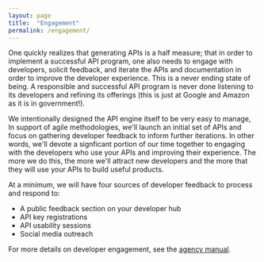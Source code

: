 ```yaml
---
layout: page
title:  "Engagement"
permalink: /engagement/
---
```


One quickly realizes that generating APIs is a half measure; that in order to implement a successful API program, one also needs to engage with developers, solicit feedback, and iterate the APIs and documentation in order to improve the developer experience. This is a never ending state of being.  A responsible and successful API program is never done listening to its developers and refining its offerings (this is just at Google and Amazon as it is in government!).  

We intentionally designed the API engine itself to be very easy to manage,  In support of agile methodologies, we'll launch an initial set of APIs and focus on gathering developer feedback to inform further iterations.  In other words, we'll devote a signficant portion of our time together to engaging with the developers who use your APIs and improving their experience.  The more we do this, the more we'll attract new developers and the more that they will use your APIs to build useful products.  

At a minimum, we will have four sources of developer feedback to process and respond to:  

* A public feedback section on your developer hub
* API key registrations 
* API usability sessions
* Social media outreach 

For more details on developer engagement, see the [agency manual](https://pages.18f.gov/api-program/agency-manual).  


